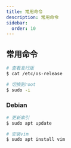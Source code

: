 ```yaml
---
title: 常用命令
description: 常用命令
sidebar:
  order: 10
---
```


## 常用命令

```bash
# 查看发行版
$ cat /etc/os-release

# 切换到root
$ sudo -i
```

### Debian

```bash
# 更新索引
$ sudo apt update

# 安装vim
$ sudo apt install vim
```

